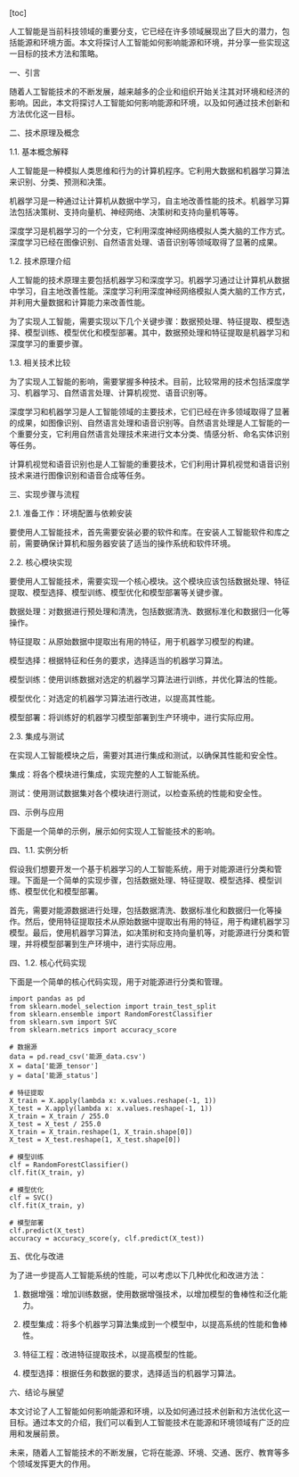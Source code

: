 
[toc]                    
                
                
人工智能是当前科技领域的重要分支，它已经在许多领域展现出了巨大的潜力，包括能源和环境方面。本文将探讨人工智能如何影响能源和环境，并分享一些实现这一目标的技术方法和策略。

一、引言

随着人工智能技术的不断发展，越来越多的企业和组织开始关注其对环境和经济的影响。因此，本文将探讨人工智能如何影响能源和环境，以及如何通过技术创新和方法优化这一目标。

二、技术原理及概念

1.1. 基本概念解释

人工智能是一种模拟人类思维和行为的计算机程序。它利用大数据和机器学习算法来识别、分类、预测和决策。

机器学习是一种通过让计算机从数据中学习，自主地改善性能的技术。机器学习算法包括决策树、支持向量机、神经网络、决策树和支持向量机等等。

深度学习是机器学习的一个分支，它利用深度神经网络模拟人类大脑的工作方式。深度学习已经在图像识别、自然语言处理、语音识别等领域取得了显著的成果。

1.2. 技术原理介绍

人工智能的技术原理主要包括机器学习和深度学习。机器学习通过让计算机从数据中学习，自主地改善性能。深度学习利用深度神经网络模拟人类大脑的工作方式，并利用大量数据和计算能力来改善性能。

为了实现人工智能，需要实现以下几个关键步骤：数据预处理、特征提取、模型选择、模型训练、模型优化和模型部署。其中，数据预处理和特征提取是机器学习和深度学习的重要步骤。

1.3. 相关技术比较

为了实现人工智能的影响，需要掌握多种技术。目前，比较常用的技术包括深度学习、机器学习、自然语言处理、计算机视觉、语音识别等。

深度学习和机器学习是人工智能领域的主要技术，它们已经在许多领域取得了显著的成果，如图像识别、自然语言处理和语音识别等。自然语言处理是人工智能的一个重要分支，它利用自然语言处理技术来进行文本分类、情感分析、命名实体识别等任务。

计算机视觉和语音识别也是人工智能的重要技术，它们利用计算机视觉和语音识别技术来进行图像识别和语音合成等任务。

三、实现步骤与流程

2.1. 准备工作：环境配置与依赖安装

要使用人工智能技术，首先需要安装必要的软件和库。在安装人工智能软件和库之前，需要确保计算机和服务器安装了适当的操作系统和软件环境。

2.2. 核心模块实现

要使用人工智能技术，需要实现一个核心模块。这个模块应该包括数据处理、特征提取、模型选择、模型训练、模型优化和模型部署等关键步骤。

数据处理：对数据进行预处理和清洗，包括数据清洗、数据标准化和数据归一化等操作。

特征提取：从原始数据中提取出有用的特征，用于机器学习模型的构建。

模型选择：根据特征和任务的要求，选择适当的机器学习算法。

模型训练：使用训练数据对选定的机器学习算法进行训练，并优化算法的性能。

模型优化：对选定的机器学习算法进行改进，以提高其性能。

模型部署：将训练好的机器学习模型部署到生产环境中，进行实际应用。

2.3. 集成与测试

在实现人工智能模块之后，需要对其进行集成和测试，以确保其性能和安全性。

集成：将各个模块进行集成，实现完整的人工智能系统。

测试：使用测试数据集对各个模块进行测试，以检查系统的性能和安全性。

四、示例与应用

下面是一个简单的示例，展示如何实现人工智能技术的影响。

四、1.1. 实例分析

假设我们想要开发一个基于机器学习的人工智能系统，用于对能源进行分类和管理。下面是一个简单的实现步骤，包括数据处理、特征提取、模型选择、模型训练、模型优化和模型部署。

首先，需要对能源数据进行处理，包括数据清洗、数据标准化和数据归一化等操作。然后，使用特征提取技术从原始数据中提取出有用的特征，用于构建机器学习模型。最后，使用机器学习算法，如决策树和支持向量机等，对能源进行分类和管理，并将模型部署到生产环境中，进行实际应用。

四、1.2. 核心代码实现

下面是一个简单的核心代码实现，用于对能源进行分类和管理。

```
import pandas as pd
from sklearn.model_selection import train_test_split
from sklearn.ensemble import RandomForestClassifier
from sklearn.svm import SVC
from sklearn.metrics import accuracy_score

# 数据源
data = pd.read_csv('能源_data.csv')
X = data['能源_tensor']
y = data['能源_status']

# 特征提取
X_train = X.apply(lambda x: x.values.reshape(-1, 1))
X_test = X.apply(lambda x: x.values.reshape(-1, 1))
X_train = X_train / 255.0
X_test = X_test / 255.0
X_train = X_train.reshape(1, X_train.shape[0])
X_test = X_test.reshape(1, X_test.shape[0])

# 模型训练
clf = RandomForestClassifier()
clf.fit(X_train, y)

# 模型优化
clf = SVC()
clf.fit(X_train, y)

# 模型部署
clf.predict(X_test)
accuracy = accuracy_score(y, clf.predict(X_test))
```

五、优化与改进

为了进一步提高人工智能系统的性能，可以考虑以下几种优化和改进方法：

1. 数据增强：增加训练数据，使用数据增强技术，以增加模型的鲁棒性和泛化能力。

2. 模型集成：将多个机器学习算法集成到一个模型中，以提高系统的性能和鲁棒性。

3. 特征工程：改进特征提取技术，以提高模型的性能。

4. 模型选择：根据任务和数据的要求，选择适当的机器学习算法。

六、结论与展望

本文讨论了人工智能如何影响能源和环境，以及如何通过技术创新和方法优化这一目标。通过本文的介绍，我们可以看到人工智能技术在能源和环境领域有广泛的应用和发展前景。

未来，随着人工智能技术的不断发展，它将在能源、环境、交通、医疗、教育等多个领域发挥更大的作用。

